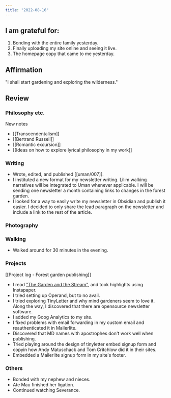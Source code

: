 ```yaml
---
title: "2022-08-16"
---
```

## I am grateful for:
1. Bonding with the entire family yesterday.
2. Finally uploading my site online and seeing it live.
3. The homepage copy that came to me yesterday.

## Affirmation

"I shall start gardening and exploring the wilderness."

## Review
### Philosophy etc.

New notes
- [[Transcendentalism]]
- [[Bertrand Russell]]
- [[Romantic excursion]]
- [[Ideas on how to explore lyrical philosophy in my work]]

### Writing

- Wrote, edited, and published [[uman/007]].
- I instituted a new format for my newsletter writing. Lilim walking narratives will be integrated to Uman whenever applicable. I will be sending one newsletter a month containing links to changes in the forest garden.
- I looked for a way to easily write my newsletter in Obsidian and publish it easier. I decided to only share the lead paragraph on the newsletter and include a link to the rest of the article.

### Photography

### Walking

- Walked around for 30 minutes in the evening.

### Projects

[[Project log - Forest garden publishing]]

- I read ["The Garden and the Stream"](https://hapgood.us/2015/10/17/the-garden-and-the-stream-a-technopastoral/), and took highlights using Instapaper.
- I tried setting up Operand, but to no avail.
- I tried exploring TinyLetter and why mind gardeners seem to love it. Along the way, I discovered that there are opensource newsletter software.
- I added my Goog Analytics to my site.
- I fixed problems with email forwarding in my custom email and reauthenticated it in Mailerlite.
- Discovered that MD names with apostrophes don't work well when publishing.
- Tried playing around the design of tinyletter embed signup form and copyin how Andy Matuschack and Tom Critchlow did it in their sites.
- Embedded a Mailerlite signup form in my site's footer.

### Others

- Bonded with my nephew and nieces.
- Ate Mau finished her ligation.
- Continued watching Severance.

